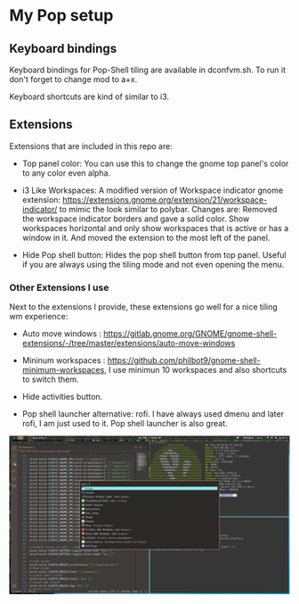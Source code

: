 # My Pop setup

## Keyboard bindings

Keyboard bindings for Pop-Shell tiling are available in dconfvm.sh. To run it don't forget to change mod to a+x.

Keyboard shortcuts are kind of similar to i3.

## Extensions

Extensions that are included in this repo are:

- Top panel color: You can use this to change the gnome top panel's color to any color even alpha.

- i3 Like Workspaces: A modified version of Workspace indicator gnome extension: https://extensions.gnome.org/extension/21/workspace-indicator/ to mimic the look similar to polybar.
Changes are: Removed the workspace indicator borders and gave a solid color. Show workspaces horizontal and only show workspaces that is active or has a window in it. And moved the extension to the most left of the panel.

- Hide Pop shell button: Hides the pop shell button from top panel. Useful if you are always using the tiling mode and not even opening the menu.

### Other Extensions I use

Next to the extensions I provide, these extensions go well for a nice tiling wm experience:

- Auto move windows : https://gitlab.gnome.org/GNOME/gnome-shell-extensions/-/tree/master/extensions/auto-move-windows

- Mininum workspaces : https://github.com/philbot9/gnome-shell-minimum-workspaces, I use minimun 10 workspaces and also shortcuts to switch them.

- Hide activities button.

- Pop shell launcher alternative: rofi. I have always used dmenu and later rofi, I am just used to it. Pop shell launcher is also great.

![](./images/preview.png)
